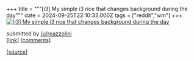 +++
title = """[i3] My simple i3 rice that changes background during the day"""
date = 2024-09-25T22:10:33.000Z
tags = ["reddit","wm"]
+++
[![[i3] My simple i3 rice that changes background during the day](https://b.thumbs.redditmedia.com/hBQG6vadsF96PvZRHnwsrlAErVbRhtOvf9h6KXR-2Lg.jpg "[i3] My simple i3 rice that changes background during the day")](https://www.reddit.com/r/unixporn/comments/1fpgs7n/i3_my_simple_i3_rice_that_changes_background/)

submitted by [/u/roazzolini](https://www.reddit.com/user/roazzolini)  
[\[link\]](https://www.reddit.com/gallery/1fpgs7n) [\[comments\]](https://www.reddit.com/r/unixporn/comments/1fpgs7n/i3_my_simple_i3_rice_that_changes_background/)

[[source]](https://www.reddit.com/r/unixporn/comments/1fpgs7n/i3_my_simple_i3_rice_that_changes_background/)
